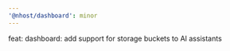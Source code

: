 ```yaml
---
'@nhost/dashboard': minor
---
```


feat: dashboard: add support for storage buckets to AI assistants
